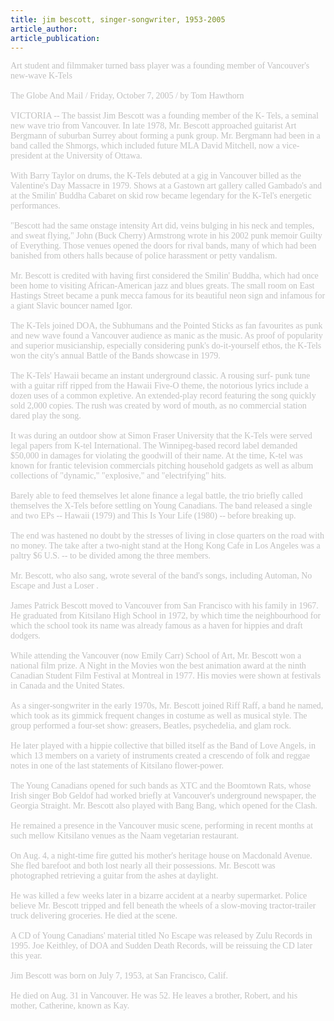 ```yaml
---
title: jim bescott, singer-songwriter, 1953-2005
article_author: 
article_publication: 
---
```

<span style="color: #c0c0c0"><span style="font-family: 'book antiqua', palatino">Art student and filmmaker turned bass player was a founding member of Vancouver's new-wave K-Tels<br /><br />The Globe And Mail / Friday, October 7, 2005 / by Tom Hawthorn<br /><br />VICTORIA -- The bassist Jim Bescott was a founding member of the K- Tels, a seminal new wave trio from Vancouver. In late 1978, Mr. Bescott approached guitarist Art Bergmann of suburban Surrey about forming a punk group. Mr. Bergmann had been in a band called the Shmorgs, which included future MLA David Mitchell, now a vice-president at the University of Ottawa.<br /><br />With Barry Taylor on drums, the K-Tels debuted at a gig in Vancouver billed as the Valentine's Day Massacre in 1979. Shows at a Gastown art gallery called Gambado's and at the Smilin' Buddha Cabaret on skid row became legendary for the K-Tel's energetic performances.<br /><br />&quot;Bescott had the same onstage intensity Art did, veins bulging in his neck and temples, and sweat flying,&quot; John (Buck Cherry) Armstrong wrote in his 2002 punk memoir Guilty of Everything. Those venues opened the doors for rival bands, many of which had been banished from others halls because of police harassment or petty vandalism.<br /><br />Mr. Bescott is credited with having first considered the Smilin' Buddha, which had once been home to visiting African-American jazz and blues greats. The small room on East Hastings Street became a punk mecca famous for its beautiful neon sign and infamous for a giant Slavic bouncer named Igor.<br /><br />The K-Tels joined DOA, the Subhumans and the Pointed Sticks as fan favourites as punk and new wave found a Vancouver audience as manic as the music. As proof of popularity and superior musicianship, especially considering punk's do-it-yourself ethos, the K-Tels won the city's annual Battle of the Bands showcase in 1979.<br /><br />The K-Tels' Hawaii became an instant underground classic. A rousing surf- punk tune with a guitar riff ripped from the Hawaii Five-O theme, the notorious lyrics include a dozen uses of a common expletive. An extended-play record featuring the song quickly sold 2,000 copies. The rush was created by word of mouth, as no commercial station dared play the song.<br /><br />It was during an outdoor show at Simon Fraser University that the K-Tels were served legal papers from K-tel International. The Winnipeg-based record label demanded $50,000 in damages for violating the goodwill of their name. At the time, K-tel was known for frantic television commercials pitching household gadgets as well as album collections of &quot;dynamic,&quot; &quot;explosive,&quot; and &quot;electrifying&quot; hits.<br /><br />Barely able to feed themselves let alone finance a legal battle, the trio briefly called themselves the X-Tels before settling on Young Canadians. The band released a single and two EPs -- Hawaii (1979) and This Is Your Life (1980) -- before breaking up.<br /><br />The end was hastened no doubt by the stresses of living in close quarters on the road with no money. The take after a two-night stand at the Hong Kong Cafe in Los Angeles was a paltry $6 U.S. -- to be divided among the three members.<br /><br />Mr. Bescott, who also sang, wrote several of the band's songs, including Automan, No Escape and Just a Loser .<br /><br />James Patrick Bescott moved to Vancouver from San Francisco with his family in 1967. He graduated from Kitsilano High School in 1972, by which time the neighbourhood for which the school took its name was already famous as a haven for hippies and draft dodgers.<br /><br />While attending the Vancouver (now Emily Carr) School of Art, Mr. Bescott won a national film prize. A Night in the Movies won the best animation award at the ninth Canadian Student Film Festival at Montreal in 1977. His movies were shown at festivals in Canada and the United States.<br /><br />As a singer-songwriter in the early 1970s, Mr. Bescott joined Riff Raff, a band he named, which took as its gimmick frequent changes in costume as well as musical style. The group performed a four-set show: greasers, Beatles, psychedelia, and glam rock.<br /><br />He later played with a hippie collective that billed itself as the Band of Love Angels, in which 13 members on a variety of instruments created a crescendo of folk and reggae notes in one of the last statements of Kitsilano flower-power.<br /><br />The Young Canadians opened for such bands as XTC and the Boomtown Rats, whose Irish singer Bob Geldof had worked briefly at Vancouver's underground newspaper, the Georgia Straight. Mr. Bescott also played with Bang Bang, which opened for the Clash.<br /><br />He remained a presence in the Vancouver music scene, performing in recent months at such mellow Kitsilano venues as the Naam vegetarian restaurant.<br /><br />On Aug. 4, a night-time fire gutted his mother's heritage house on Macdonald Avenue. She fled barefoot and both lost nearly all their possessions. Mr. Bescott was photographed retrieving a guitar from the ashes at daylight.<br /><br />He was killed a few weeks later in a bizarre accident at a nearby supermarket. Police believe Mr. Bescott tripped and fell beneath the wheels of a slow-moving tractor-trailer truck delivering groceries. He died at the scene.<br /><br />A CD of Young Canadians' material titled No Escape was released by Zulu Records in 1995. Joe Keithley, of DOA and Sudden Death Records, will be reissuing the CD later this year.<br /><br />Jim Bescott was born on July 7, 1953, at San Francisco, Calif.<br /><br />He died on Aug. 31 in Vancouver. He was 52. He leaves a brother, Robert, and his mother, Catherine, known as Kay.<br /></span></span>

